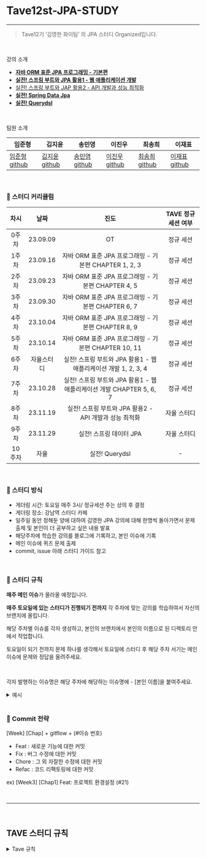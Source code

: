 # Tave12st-JPA-STUDY

---

> Tave12기 ‘김영한 화이팀’ 의 JPA 스터디 Organized입니다.
> 

<br>

강의 소개

- **[자바 ORM 표준 JPA 프로그래밍 - 기본편](https://www.inflearn.com/course/ORM-JPA-Basic)**
- **[실전! 스프링 부트와 JPA 활용1 - 웹 애플리케이션 개발](https://www.inflearn.com/course/%EC%8A%A4%ED%94%84%EB%A7%81%EB%B6%80%ED%8A%B8-JPA-%ED%99%9C%EC%9A%A9-1)**
- [실전! 스프링 부트와 JAP 활용2 - API 개발과 성능 최적화](https://www.inflearn.com/course/%EC%8A%A4%ED%94%84%EB%A7%81%EB%B6%80%ED%8A%B8-JPA-API%EA%B0%9C%EB%B0%9C-%EC%84%B1%EB%8A%A5%EC%B5%9C%EC%A0%81%ED%99%94/dashboard)
- **[실전! Spring Data Jpa](https://www.inflearn.com/course/%EC%8A%A4%ED%94%84%EB%A7%81-%EB%8D%B0%EC%9D%B4%ED%84%B0-JPA-%EC%8B%A4%EC%A0%84/dashboard)**
- **[실전! Querydsl](https://www.inflearn.com/course/querydsl-%EC%8B%A4%EC%A0%84/dashboard)**

<br>

팀원 소개

| 임준형 | 김지윤 | 송민영 | 이진우 | 최송희 | 이재표 |
| --- | --- | --- | --- | --- | --- |
| [임준형 github](https://github.com/toychip) | [김지윤 github](https://github.com/jyjyjy25) | [송민영 github](https://github.com/ankisile) | [이진우 github](https://github.com/dionisos198) | [최송희 github](https://github.com/songhee1) | [이재표 github](https://github.com/jaepyo-Lee) |


<br>

### 🌱 스터디 커리큘럼

| 차시 | 날짜 | 진도 | TAVE 정규 세션 여부 | 
| :--: | :------: | :---: | :---: | 
| 0주차 | 23.09.09 | OT | 정규 세션 | 
| 1주차 | 23.09.16 | 자바 ORM 표준 JPA 프로그래밍 - 기본편 CHAPTER 1, 2, 3 | 정규 세션 | 
| 2주차 | 23.09.23 | 자바 ORM 표준 JPA 프로그래밍 - 기본편 CHAPTER 4, 5 | 정규 세션 | 
| 3주차 | 23.09.30 | 자바 ORM 표준 JPA 프로그래밍 - 기본편 CHAPTER 6, 7 | 정규 세션 |
| 4주차 | 23.10.04 | 자바 ORM 표준 JPA 프로그래밍 - 기본편 CHAPTER 8, 9 | 정규 세션 | 
| 5주차 | 23.10.14 | 자바 ORM 표준 JPA 프로그래밍 - 기본편 CHAPTER 10, 11 | 정규 세션 | 
| 6주차 | 자율스터디 | 실전! 스프링 부트와 JPA 활용1 - 웹 애플리케이션 개발  1, 2, 3, 4 | 정규 세션 | 
| 7주차 | 23.10.28 | 실전! 스프링 부트와 JPA 활용1 - 웹 애플리케이션 개발 CHAPTER 5, 6, 7 | 정규 세션 | 
| 8주차 | 23.11.19 | 실전! 스프링 부트와 JPA 활용2 - API 개발과 성능 최적화 | 자율 스터디 | 
| 9주차 | 23.11.29 | 실전! 스프링 데이터 JPA | 자율 스터디 | 
| 10주차 | 자율 | 실전! Querydsl | - | 
<br>

### 🌱 스터디 방식

- 게더링 시간: 토요일 매주 3시/ 정규세션 주는 상의 후 결정
- 게더링 장소: 강남역 스터디 카페
- 일주일 동안 정해둔 양에 대하여 김영한 JPA 강의에 대해 한명씩 돌아가면서 문제 출제 및 본인이 더 공부하고 싶은 내용 발표
- 해당주차에 학습한 강의를 블로그에 기록하고, 본인 이슈에 기록
- 메인 이슈에 퀴즈 문제 출제
- commit, issue 아래 스터디 가이드 참고
  
<br>

### 🌱 스터디 규칙

**매주 메인 이슈**가 올라올 예정입니다.

**매주 토요일에 있는 스터디가 진행되기 전까지** 각 주차에 맞는 강의를 학습하여서 자신의 브랜치에 올립니다.

해당 주차별 이슈를 각자 생성하고, 본인의 브랜치에서 본인의 이름으로 된 디렉토리 안에서 작업합니다.

토요일이 되기 전까지 문제 하나를 생각해서 토요일에 스터디 후 해당 주차 서기는 메인 이슈에 문제와 정답을 올려주세요.

<br/>  

각자 발행하는 이슈명은 해당 주차에 해당하는 이슈명에 - [본인 이름]을 붙여주세요.
<details><summary>예시</summary>
<br>

### 1. 매주 월요일, 해당 주차에 맞게 메인 이슈가 올라옵니다.

<img width="769" alt="주차 메인 테스트" src="https://github.com/Tave12st-Backend-Study/jpa-study/assets/109949924/2e3baceb-b63c-4cee-ab55-6f72a7fbbbdf">


<br>

### 2. [메인이슈]에다가 - [본인 이름]을 추가하여 이슈를 새로 생성합니다.

![스크린샷 2023-09-17 23 47 04](https://github.com/Tave12st-Backend-Study/jpa-study/assets/109949924/fb7ce2c1-271e-423a-b53d-da17549f9a8a)

팀장이 발행한 매 주차 이슈에 ' - [본인 이름] ' 형식을 추가해서 생성한 모습입니다. 
<br>

### [메인이슈] - [본인이름] 생성 방법
- 새로 생성 후 참조 버튼을 클릭 후, 아래와 같이 본인의 이슈에서 해당 주차 메인 이슈를 선택합니다. 
![스크린샷 2023-09-17 23 48 50](https://github.com/Tave12st-Backend-Study/jpa-study/assets/109949924/2de8dcd5-919f-4380-8d75-a26d35cc36fd)

<br>

- 본인의 이슈가 해당 주차 메인 이슈에 보여야합니다. 
<img width="1105" alt="주차 - 개인 이슈 생성 후 " src="https://github.com/Tave12st-Backend-Study/jpa-study/assets/109949924/af62b162-9e27-41f6-86d0-516b39dcb5a9">

- 스터디 시작시 해당 주차에 본인의 브랜치에서 학습한 내용을 Pull Request하고, 이슈에서 브랜치 추가 후 이슈를 닫습니다.
 

</details>

<br>

### 🌱 Commit 전략 

[Week] [Chap] + gitflow + (#이슈 번호)
- Feat : 새로운 기능에 대한 커밋
- Fix : 버그 수정에 대한 커밋
- Chore : 그 외 자잘한 수정에 대한 커밋
- Refac : 코드 리팩토링에 대한 커밋 

ex) [Week3] [Chap1] Feat: 프로젝트 환경설정 (#21)

<br/>
<hr>

<br>

## TAVE 스터디 규칙

<details><summary>Tave 규칙</summary>

<br>

📌스터디 진행 일정📌  

- 10/31(화)까지 1회 2시간 이상, 총 “6회” 이상 진행 
- 11/1(수) 18:00까지 결과물을 t-ave@naver.com으로 제출
- 결과물 : 서기, 진행표, 후기, 그 외 첨부 자료, 후기
- 시간은 팀원분들과 조율하여 미리 운영진을 태그하여 공지

📌팀장 정하기📌

- 팀장은 1명이며 진행표 작성을 담당 (임준형)
- 서기의 경우, 팀장을 제외하고 돌아가면서 작성

📌출석📌

- 토요일에 오프라인 스터디를 진행
 (팀원들과 일정을 조율하여 총 6회 이상) 
- 정규 세션이 있는 토요일은 스터디가 없음
- 정규 세션이 있거나 공휴일이 있는 주에는 온오프라인 스터디를 허용하며 원하는 날에 스터디 일정을 잡고 스터디를 진행
- 추석 연휴에도 온라인 스터디가 허용
</details>
